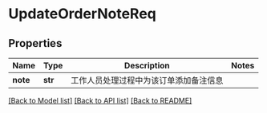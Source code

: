 # UpdateOrderNoteReq

## Properties
Name | Type | Description | Notes
------------ | ------------- | ------------- | -------------
**note** | **str** |  工作人员处理过程中为该订单添加备注信息 | 

[[Back to Model list]](../README.md#documentation-for-models) [[Back to API list]](../README.md#documentation-for-api-endpoints) [[Back to README]](../README.md)

